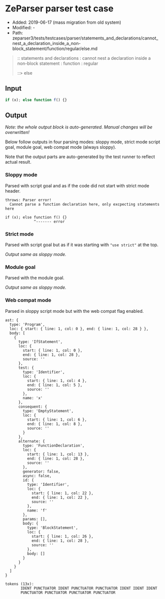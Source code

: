 # ZeParser parser test case

- Added: 2019-06-17 (mass migration from old system)
- Modified: -
- Path: zeparser3/tests/testcases/parser/statements_and_declarations/cannot_nest_a_declaration_inside_a_non-block_statement/function/regular/else.md

> :: statements and declarations : cannot nest a declaration inside a non-block statement : function : regular
>
> ::> else

## Input

`````js
if (x); else function f() {}
`````

## Output

_Note: the whole output block is auto-generated. Manual changes will be overwritten!_

Below follow outputs in four parsing modes: sloppy mode, strict mode script goal, module goal, web compat mode (always sloppy).

Note that the output parts are auto-generated by the test runner to reflect actual result.

### Sloppy mode

Parsed with script goal and as if the code did not start with strict mode header.

`````
throws: Parser error!
  Cannot parse a function declaration here, only excpecting statements here

if (x); else function f() {}
             ^------- error
`````

### Strict mode

Parsed with script goal but as if it was starting with `"use strict"` at the top.

_Output same as sloppy mode._

### Module goal

Parsed with the module goal.

_Output same as sloppy mode._

### Web compat mode

Parsed in sloppy script mode but with the web compat flag enabled.

`````
ast: {
  type: 'Program',
  loc: { start: { line: 1, col: 0 }, end: { line: 1, col: 28 } },
  body: [
    {
      type: 'IfStatement',
      loc: {
        start: { line: 1, col: 0 },
        end: { line: 1, col: 28 },
        source: ''
      },
      test: {
        type: 'Identifier',
        loc: {
          start: { line: 1, col: 4 },
          end: { line: 1, col: 5 },
          source: ''
        },
        name: 'x'
      },
      consequent: {
        type: 'EmptyStatement',
        loc: {
          start: { line: 1, col: 6 },
          end: { line: 1, col: 8 },
          source: ''
        }
      },
      alternate: {
        type: 'FunctionDeclaration',
        loc: {
          start: { line: 1, col: 13 },
          end: { line: 1, col: 28 },
          source: ''
        },
        generator: false,
        async: false,
        id: {
          type: 'Identifier',
          loc: {
            start: { line: 1, col: 22 },
            end: { line: 1, col: 22 },
            source: ''
          },
          name: 'f'
        },
        params: [],
        body: {
          type: 'BlockStatement',
          loc: {
            start: { line: 1, col: 26 },
            end: { line: 1, col: 28 },
            source: ''
          },
          body: []
        }
      }
    }
  ]
}

tokens (13x):
       IDENT PUNCTUATOR IDENT PUNCTUATOR PUNCTUATOR IDENT IDENT IDENT
       PUNCTUATOR PUNCTUATOR PUNCTUATOR PUNCTUATOR
`````

